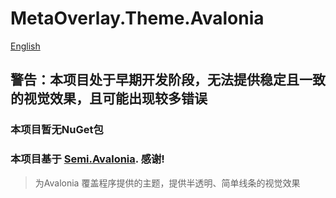 ﻿# MetaOverlay.Theme.Avalonia

[English](./README.md "README")

## 警告：本项目处于早期开发阶段，无法提供稳定且一致的视觉效果，且可能出现较多错误

### 本项目暂无NuGet包

### 本项目基于 [Semi.Avalonia](https://github.com/irihitech/Semi.Avalonia). 感谢!

> 为Avalonia 覆盖程序提供的主题，提供半透明、简单线条的视觉效果